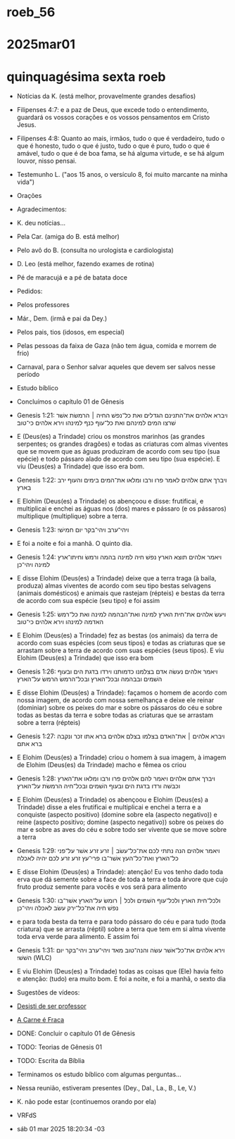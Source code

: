 # roeb_56
# 2025mar01
# quinquagésima sexta roeb

- Notícias da K. (está melhor, provavelmente grandes desafios)

- Filipenses 4:7: e a paz de Deus, que excede todo o entendimento, guardará os vossos corações e os vossos pensamentos em Cristo Jesus.
- Filipenses 4:8: Quanto ao mais, irmãos, tudo o que é verdadeiro, tudo o que é honesto, tudo o que é justo, tudo o que é puro, tudo o que é amável, tudo o que é de boa fama, se há alguma virtude, e se há algum louvor, nisso pensai.
- Testemunho L. ("aos 15 anos, o versículo 8, foi muito marcante na minha vida")

- Orações

- Agradecimentos:
- K. deu notícias...
- Pela Car. (amiga do B. está melhor)
- Pelo avô do B. (consulta no urologista e cardiologista)
- D. Leo (está melhor, fazendo exames de rotina)
- Pé de maracujá e a pé de batata doce 

- Pedidos:
- Pelos professores
- Már., Dem. (irmã e pai da Dey.)
- Pelos pais, tios (idosos, em especial)
- Pelas pessoas da faixa de Gaza (não tem água, comida e morrem de frio)
- Carnaval, para o Senhor salvar aqueles que devem ser salvos nesse período

- Estudo bíblico 

- Concluímos o capítulo 01 de Gênesis

- Genesis 1:21: ויברא אלהים את־התנינם הגדלים ואת כל־נפשׁ ה͏חיה ׀ הרמשׂת אשׁר שׁרצו המים למינהם ואת כל־עוף כנף למינהו וירא אלהים כי־טוב׃

- E (Deus(es) a Trindade) criou os monstros marinhos (as grandes serpentes; os grandes dragões) e todas as criaturas com almas viventes que se movem que as águas produziram de acordo com seu tipo (sua epécie) e todo pássaro alado de acordo com seu tipo (sua espécie). E viu (Deus(es) a Trindade) que isso era bom.

- Genesis 1:22: ויברך אתם אלהים לאמר פרו ורבו ומלאו את־המים בימים והעוף ירב בארץ׃

- E Elohim (Deus(es) a Trindade) os abençoou e disse: frutificai, e multiplicai e enchei as águas nos (dos) mares e pássaro (e os pássaros) multiplique (multiplique) sobre a terra.

- Genesis 1:23: ויהי־ערב ויהי־בקר יום חמישׁי׃

- E foi a noite e foi a manhã. O quinto dia.

- Genesis 1:24: ויאמר אלהים תוצא הארץ נפשׁ חיה למינה בהמה ורמשׂ וחיתו־ארץ למינה ויהי־כן׃

- E disse Elohim (Deus(es) a Trindade) deixe que a terra traga (à baila, produza) almas viventes de acordo com seu tipo bestas selvagens (animais domésticos) e animais que rastejam (répteis) e bestas da terra de acordo com sua espécie (seu tipo) e foi assim

- Genesis 1:25: ויעשׂ אלהים את־חית הארץ למינה ואת־הבהמה למינה ואת כל־רמשׂ האדמה למינהו וירא אלהים כי־טוב׃

- E Elohim (Deus(es) a Trindade) fez as bestas (os animais) da terra de acordo com suas espécies (com seus tipos) e todas as criaturas que se arrastam sobre a terra de acordo com suas espécies (seus tipos). E viu Elohim (Deus(es) a Trindade) que isso era bom 

- Genesis 1:26: ויאמר אלהים נעשׂה אדם בצלמנו כדמותנו וירדו בדגת הים ובעוף השׁמים ובבהמה ובכל־הארץ ובכל־הרמשׂ ה͏רמשׂ על־הארץ׃

- E disse Elohim (Deus(es) a Trindade): façamos o homem de acordo com nossa imagem, de acordo com nossa semelhança e deixe ele reinar (dominiar) sobre os peixes do mar e sobre os pássaros do céu e sobre todas as bestas da terra e sobre todas as criaturas que se arrastam sobre a terra (répteis) 

- Genesis 1:27: ויברא אלהים ׀ את־ה͏אדם בצלמו בצלם אלהים ברא אתו זכר ונקבה
ברא אתם׃

- E Elohim (Deus(es) a Trindade) criou o homem à sua imagem, à imagem de Elohim (Deus(es) da Trindade) macho e fêmea os criou

- Genesis 1:28: ויברך אתם אלהים ויאמר להם אלהים פרו ורבו ומלאו את־הארץ וכבשׁה ורדו בדגת הים ובעוף השׁמים ובכל־חיה ה͏רמשׂת על־הארץ׃

- E Elohim (Deus(es) a Trindade) os abençoou e Elohim (Deus(es) a Trindade) disse a eles frutificai e multiplicai e enchei a terra e a conquiste (aspecto positivo) (domine sobre ela (aspecto negativo)) e reine (aspecto positivo; domine (aspecto negativo)) sobre os peixes do mar e sobre as aves do céu e sobre todo ser vivente que se move sobre a terra

- Genesis 1:29: ויאמר אלהים הנה נתתי לכם את־כל־עשׂב ׀ זרע זרע אשׁר על־פני כל־הארץ ואת־כל־העץ אשׁר־בו פרי־עץ זרע זרע לכם יהיה לאכלה׃

- E disse Elohim (Deus(es) a Trindade): atenção! Eu vos tenho dado toda erva que dá semente sobre a face de toda a terra e toda árvore que cujo fruto produz semente para vocês e vos será para alimento

- Genesis 1:30: ולכל־חית הארץ ולכל־עוף השׁמים ולכל ׀ רומשׂ על־הארץ אשׁר־בו נפשׁ חיה את־כל־ירק עשׂב לאכלה ויהי־כן׃

- e para toda besta da terra e para todo pássaro do céu e para tudo (toda criatura) que se arrasta (réptil) sobre a terra que tem em si alma vivente toda erva verde para alimento. E assim foi

- Genesis 1:31: וירא אלהים את־כל־אשׁר עשׂה והנה־טוב מאד ו͏יהי־ערב ו͏יהי־בקר יום השׁשׁי׃  (WLC)

- E viu Elohim (Deus(es) a Trindade) todas as coisas que (Ele) havia feito e atenção: (tudo) era muito bom. E foi a noite, e foi a manhã, o sexto dia 

- Sugestões de vídeos:

- [Desisti de ser professor](https://www.youtube.com/watch?v=wxrjYD_pl28)

- [A Carne é Fraca](https://www.youtube.com/watch?v=rrFsGTw5bCw)

- DONE: Concluir o capítulo 01 de Gênesis
- TODO: Teorias de Gênesis 01
- TODO: Escrita da Bíblia

- Terminamos os estudo bíblico com algumas perguntas...
- Nessa reunião, estiveram presentes (Dey., Dal., La., B., Le, V.)
- K. não pode estar (continuemos orando por ela) 

- VRFdS
- sáb 01 mar 2025 18:20:34 -03

